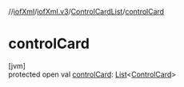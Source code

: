 //[iofXml](../../../index.md)/[iofXml.v3](../index.md)/[ControlCardList](index.md)/[controlCard](control-card.md)

# controlCard

[jvm]\
protected open val [controlCard](control-card.md): [List](https://docs.oracle.com/javase/8/docs/api/java/util/List.html)<[ControlCard](../-control-card/index.md)>
